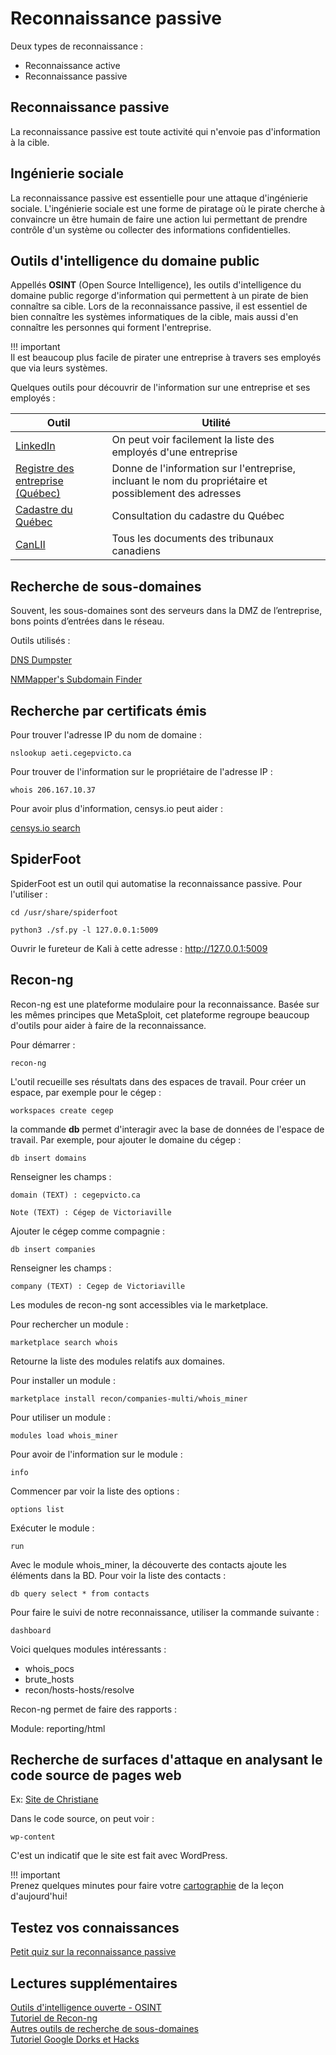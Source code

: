 # Reconnaissance passive

Deux types de reconnaissance :

- Reconnaissance active
- Reconnaissance passive

## Reconnaissance passive

La reconnaissance passive est toute activité qui n'envoie pas d'information à la cible.

## Ingénierie sociale

La reconnaissance passive est essentielle pour une attaque d'ingénierie sociale. L'ingénierie sociale est une forme de piratage où le pirate cherche à convaincre un être humain de faire une action lui permettant de prendre contrôle d'un système ou collecter des informations confidentielles.  

## Outils d'intelligence du domaine public

Appellés **OSINT** (Open Source Intelligence), les outils d'intelligence du domaine public regorge d'information qui permettent à un pirate de bien connaître sa cible. Lors de la reconnaissance passive, il est essentiel de bien connaître les systèmes informatiques de la cible, mais aussi d'en connaître les personnes qui forment l'entreprise.  

!!! important  
    Il est beaucoup plus facile de pirater une entreprise à travers ses employés que via leurs systèmes.  

Quelques outils pour découvrir de l'information sur une entreprise et ses employés :  

Outil  | Utilité    
--|--
[LinkedIn](https://www.linkedin.com) | On peut voir facilement la liste des employés d'une entreprise    
[Registre des entreprise (Québec)](https://www.quebec.ca/entreprises-et-travailleurs-autonomes/obtenir-renseignements-entreprise/recherche-registre-entreprises/acceder-registre-entreprises)  |  Donne de l'information sur l'entreprise, incluant le nom du propriétaire et possiblement des adresses
[Cadastre du Québec](https://appli.mern.gouv.qc.ca/infolot/) | Consultation du cadastre du Québec  
[CanLII](https://www.canlii.org/fr/)  |  Tous les documents des tribunaux canadiens  

## Recherche de sous-domaines

Souvent, les sous-domaines sont des serveurs dans la DMZ de l’entreprise, bons points d’entrées dans le réseau.

Outils utilisés :

[DNS Dumpster](https://dnsdumpster.com/)

[NMMapper's Subdomain Finder](https://www.nmmapper.com/sys/tools/subdomainfinder/)

## Recherche par certificats émis

Pour trouver l'adresse IP du nom de domaine :

`nslookup aeti.cegepvicto.ca`

Pour trouver de l'information sur le propriétaire de l'adresse IP :

`whois 206.167.10.37`

Pour avoir plus d'information, censys.io peut aider :

[censys.io search](https://censys.io/ipv4)

## SpiderFoot

SpiderFoot est un outil qui automatise la reconnaissance passive. Pour l'utiliser :

`cd /usr/share/spiderfoot`

`python3 ./sf.py -l 127.0.0.1:5009`

Ouvrir le fureteur de Kali à cette adresse : http://127.0.0.1:5009

## Recon-ng

Recon-ng est une plateforme modulaire pour la reconnaissance. Basée sur les mêmes principes que MetaSploit, cet plateforme regroupe beaucoup d'outils pour aider à faire de la reconnaissance.

Pour démarrer :

`recon-ng`

L'outil recueille ses résultats dans des espaces de travail. Pour créer un espace, par exemple pour le cégep :

`workspaces create cegep`

la commande **db** permet d'interagir avec la base de données de l'espace de travail. Par exemple, pour ajouter le domaine du cégep :

`db insert domains`

Renseigner les champs :

`domain (TEXT) : cegepvicto.ca`

`Note (TEXT) : Cégep de Victoriaville`

Ajouter le cégep comme compagnie :

`db insert companies`

Renseigner les champs :

`company (TEXT) : Cegep de Victoriaville`


Les modules de recon-ng sont accessibles via le marketplace.

Pour rechercher un module :

`marketplace search whois`

Retourne la liste des modules relatifs aux domaines.

Pour installer un module :

`marketplace install recon/companies-multi/whois_miner`

Pour utiliser un module :

`modules load whois_miner`

Pour avoir de l'information sur le module :

`info`

Commencer par voir la liste des options :

`options list`

Exécuter le module :

`run`

Avec le module whois_miner, la découverte des contacts ajoute les éléments dans la BD. Pour voir la liste des contacts :

`db query select * from contacts`

Pour faire le suivi de notre reconnaissance, utiliser la commande suivante :

`dashboard`

Voici quelques modules intéressants :

- whois_pocs
- brute_hosts
- recon/hosts-hosts/resolve

Recon-ng permet de faire des rapports :

Module: reporting/html

## Recherche de surfaces d'attaque en analysant le code source de pages web

Ex: [Site de Christiane](https://christianelagace.com)

Dans le code source, on peut voir :

`wp-content`

C'est un indicatif que le site est fait avec WordPress.

!!! important  
    Prenez quelques minutes pour faire votre [cartographie](../outils/cartographie.md) de la leçon d'aujourd'hui!   

## Testez vos connaissances  

[Petit quiz sur la reconnaissance passive](https://forms.office.com/r/7qNdDYPMpc)  

## Lectures supplémentaires

[Outils d'intelligence ouverte - OSINT](https://securitytrails.com/blog/osint-tools)  
[Tutoriel de Recon-ng](https://warroom.rsmus.com/recon-ng-tutorial/)  
[Autres outils de recherche de sous-domaines](https://securitytrails.com/blog/subdomain-scanner-find-subdomains)   
[Tutoriel Google Dorks et Hacks](https://myhackingworld.com/google-hacking-and-google-dorking-basics/)   

